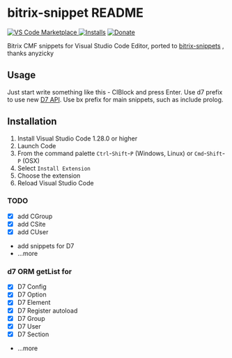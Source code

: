 # bitrix-snippet README

[![VS Code Marketplace](https://vsmarketplacebadge.apphb.com/version-short/sumanai.bitrix-snippet.svg) ![Installs](https://vsmarketplacebadge.apphb.com/installs/sumanai.bitrix-snippet.svg)](https://marketplace.visualstudio.com/items?itemName=sumanai.bitrix-snippet) [![Donate](https://img.shields.io/badge/donate-paypal-brightgreen.svg)](https://paypal.me/Sumanai)

Bitrix CMF snippets for Visual Studio Code Editor, ported to [bitrix-snippets](https://atom.io/packages/bitrix-snippets) , thanks anyzicky

## Usage

Just start write something like this - CIBlock and press Enter.
Use d7 prefix to use new [D7 API](https://dev.1c-bitrix.ru/api_d7/).
Use bx prefix for main snippets, such as include prolog.

## Installation

1. Install Visual Studio Code 1.28.0 or higher
1. Launch Code
1. From the command palette `Ctrl`-`Shift`-`P` (Windows, Linux) or `Cmd`-`Shift`-`P` (OSX)
1. Select `Install Extension`
1. Choose the extension
1. Reload Visual Studio Code

### TODO

- [x] add CGroup
- [x] add CSite
- [x] add CUser
- add snippets for D7
- ...more

### d7 ORM getList for

- [x] D7 Config
- [x] D7 Option
- [x] D7 Element
- [x] D7 Register autoload
- [x] D7 Group
- [x] D7 User
- [x] D7 Section
- ...more
